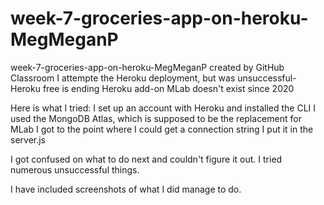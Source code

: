 # week-7-groceries-app-on-heroku-MegMeganP
week-7-groceries-app-on-heroku-MegMeganP created by GitHub Classroom
I attempte the Heroku deployment, but was unsuccessful-
Heroku free is ending
Heroku add-on MLab doesn't exist since 2020

Here is what I tried:
I set up an account with Heroku and installed the CLI
I used the MongoDB Atlas, which is supposed to be the replacement for MLab
I got to the point where I could get a connection string
I put it in the server.js

I got confused on what to do next and couldn't figure it out.  I tried numerous unsuccessful things.

I have included screenshots of what I did manage to do.
